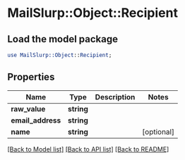 # MailSlurp::Object::Recipient

## Load the model package
```perl
use MailSlurp::Object::Recipient;
```

## Properties
Name | Type | Description | Notes
------------ | ------------- | ------------- | -------------
**raw_value** | **string** |  | 
**email_address** | **string** |  | 
**name** | **string** |  | [optional] 

[[Back to Model list]](../README#documentation-for-models) [[Back to API list]](../README#documentation-for-api-endpoints) [[Back to README]](../README)


